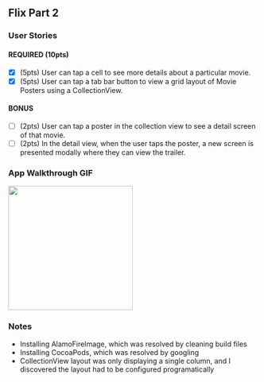 ## Flix Part 2

### User Stories

#### REQUIRED (10pts)
- [x] (5pts) User can tap a cell to see more details about a particular movie.
- [x] (5pts) User can tap a tab bar button to view a grid layout of Movie Posters using a CollectionView.

#### BONUS
- [ ] (2pts) User can tap a poster in the collection view to see a detail screen of that movie.
- [ ] (2pts) In the detail view, when the user taps the poster, a new screen is presented modally where they can view the trailer.

### App Walkthrough GIF
<img src="http://g.recordit.co/uG5cGSRBJR.gif" width=250> <br>

### Notes
- Installing AlamoFireImage, which was resolved by cleaning build files
- Installing CocoaPods, which was resolved by googling 
- CollectionView layout was only displaying a single column, and I discovered the layout had to be configured programatically 
